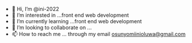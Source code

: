 - 👋 Hi, I’m @ini-2022
- 👀 I’m interested in ...front end web development
- 🌱 I’m currently learning ...front end web development
- 💞️ I’m looking to collaborate on ...
- 📫 How to reach me ... through my email osunyomiinioluwa@gmail.com

<!---
ini-2022/ini-2022 is a ✨ special ✨ repository because its `README.md` (this file) appears on your GitHub profile.
You can click the Preview link to take a look at your changes.
--->
